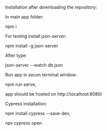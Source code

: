 Installation after downloading the repository:

In main app folder:

npm i

For testing install json-server:

npm install -g json-server

After type:

json-server --watch db.json

Run app in secon terminal window:

npm run serve,

app should be hosted on http://localhost:8080/

Cypress installation:

npm install cypress --save-dev,

npx cypress open
